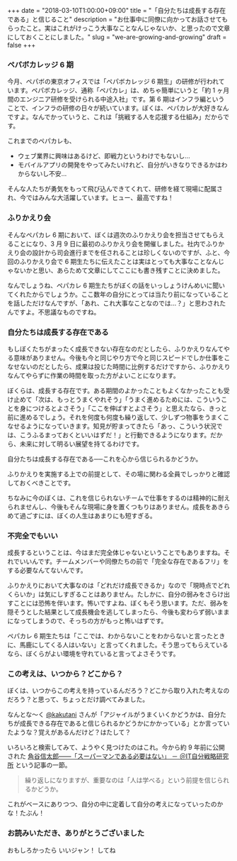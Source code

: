 +++
date = "2018-03-10T1:00:00+09:00"
title = "「自分たちは成長する存在である」と信じること"
description = "お仕事中に同僚に向かってお話させてもらったこと。実はこれがけっこう大事なことなんじゃないか、と思ったので文章にしておくことにしました。"
slug = "we-are-growing-and-growing"
draft = false
+++

### ペパボカレッジ 6 期

今月、ペパボの東京オフィスでは「ペパボカレッジ 6 期生」の研修が行われています。ペパボカレッジ、通称「ペパカレ」は、めちゃ簡単にいうと「約 1 ヶ月間のエンジニア研修を受けられる中途入社」です。第 6 期はインフラ編ということで、インフラの研修の日々が続いています。ぼくは、ペパカレが大好きなんですよ。なんでかっていうと、これは「挑戦する人を応援する仕組み」だからです。

これまでのペパカレも、

- ウェブ業界に興味はあるけど、即戦力というわけでもないし…
- モバイルアプリの開発をやってみたいけれど、自分がいきなりできるかはわからないし不安…

そんな人たちが勇気をもって飛び込んできてくれて、研修を経て現場に配属され、今ではみんな大活躍しています。ヒュー、最高ですね！

### ふりかえり会

そんなペパカレ 6 期において、ぼくは週次のふりかえり会を担当させてもらえることになり、3 月 9 日に最初のふりかえり会を開催しました。社内でふりかえり会の設計から司会進行までを任されることは珍しくないのですが、ふと、今回のふりかえり会で 6 期生たちに伝えたことは実はとっても大事なことなんじゃないかと思い、あらためて文章にしてここにも書き残すことに決めました。

なんでしょうね、ペパカレ 6 期生たちがぼくの話をいっしょうけんめいに聞いてくれたからでしょうか。ここ数年の自分にとっては当たり前になっていることを話しただけなんですが、「あれ、これ大事なことなのでは…？」と思わされたんですよ。不思議なものですね。

### 自分たちは成長する存在である

もしぼくたちがまったく成長できない存在なのだとしたら、ふりかえりなんてやる意味がありません。今後も今と同じやり方で今と同じスピードでしか仕事をこなせないのだとしたら、成果は投じた時間に比例するだけですから、ふりかえりなんてやらずに作業の時間を取った方がよいことになります。

ぼくらは、成長する存在です。ある期間のよかったこともよくなかったことも受け止めて「次は、もっとうまくやれそう」「うまく進めるためには、こういうことを身につけるとよさそう」「ここを伸ばすとよさそう」と思えたなら、きっと前に進めるでしょう。それを何度も何度も繰り返して、少しずつ物事をうまくこなせるようになっていきます。知見が貯まってきたら「あっ、こういう状況では、こうふるまっておくといいはずだ！」と行動できるようになります。だから、未来に対して明るい展望を持てるわけです。

自分たちは成長する存在である──これを心から信じられるかどうか。

ふりかえりを実施する上での前提として、その場に関わる全員でしっかりと確認しておくべきことです。

ちなみに今のぼくは、これを信じられないチームで仕事をするのは精神的に耐えられませんし、今後もそんな現場に身を置くつもりはありません。成長をあきらめて過ごすには、ぼくの人生はあまりにも短すぎる。

### 不完全でもいい

成長するということは、今はまだ完全体じゃないということでもありますね。それでいいんです。チームメンバーや同僚たちの前で「完全な存在であるフリ」をする必要なんてないんです。

ふりかえりにおいて大事なのは「どれだけ成長できるか」なので「現時点でどれくらいか」は気にしすぎることはありません。たしかに、自分の弱みをさらけ出すことには恐怖を伴います。怖いですよね、ぼくもそう思います。ただ、弱みを隠そうとした結果として成長機会を逃してしまったら、今後も変わらず弱いままになってしまうので、そっちの方がもっと怖いはずです。

ペパカレ 6 期生たちは「ここでは、わからないことをわからないと言ったときに、馬鹿にしてくる人はいない」と言ってくれました。そう思ってもらえているなら、ぼくらがよい環境を守れていると言ってよさそうです。

### この考えは、いつから？どこから？

ぼくは、いつからこの考えを持っているんだろう？どこから取り入れた考えなのだろう？と思って、ちょっとだけ調べてみました。

なんとな〜く <a href="https://twitter.com/kakutani">@kakutani</a> さんが「アジャイルがうまくいくかどうかは、自分たちが成長できる存在であると信じられるかどうかにかかっている」とか言っていたような？覚えがあるんだけど？はたして？

いろいろと検索してみて、ようやく見つけたのはこれ。今から約 9 年前に公開された <a href="http://jibun.atmarkit.co.jp/ljibun01/rensai/leader/09/01.html">角谷信太郎――「スーパーマンである必要はない」 － ＠IT自分戦略研究所</a> という記事の一節。

> 繰り返しになりますが、重要なのは「人は学べる」という前提を信じられるかどうか。

これがベースにありつつ、自分の中に定着して自分の考えになっていったのかな！たぶん！

### お読みいただき、ありがとうございました

おもしろかったら いいジャン！ してね
